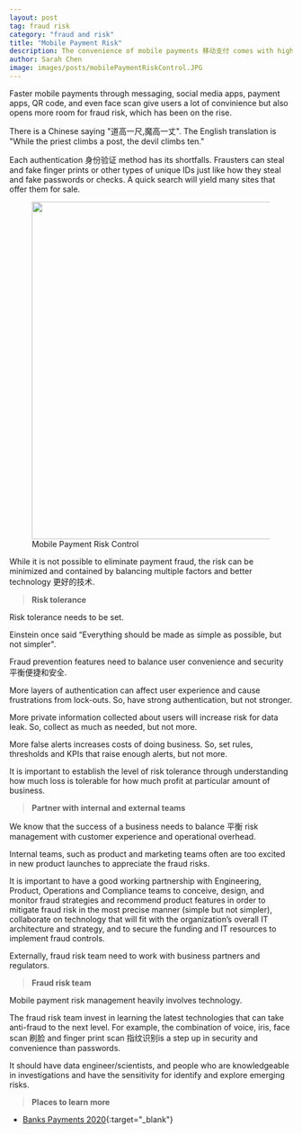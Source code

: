 ```yaml
---
layout: post
tag: fraud risk
category: "fraud and risk"
title: "Mobile Payment Risk"
description: The convenience of mobile payments 移动支付 comes with higher payment risk 风险. 
author: Sarah Chen
image: images/posts/mobilePaymentRiskControl.JPG
---
```


Faster mobile payments through messaging, social media apps, payment apps, QR code, and even face scan give users a lot of convinience but also opens more room for fraud risk, which has been on the rise.   

There is a Chinese saying "道高一尺,魔高一丈".  The English translation is "While the priest climbs a post, the devil climbs ten." 

Each authentication 身份验证 method has its shortfalls.  Frausters can steal and fake finger prints or other types of unique IDs just like how they steal and fake passwords or checks.    A quick search will yield many sites that offer them for sale.  

<figure>
  <img src="{{ "/images/posts/mobilePaymentRiskControl.JPG" | relative_url }}" width="600">
  <figcaption>Mobile Payment Risk Control</figcaption>
</figure>


While it is not possible to eliminate payment fraud, the risk can be minimized and contained by balancing multiple factors and better technology 更好的技术. 

> **Risk tolerance**

Risk tolerance needs to be set. 

Einstein once said “Everything should be made as simple as possible, but not simpler".   

Fraud prevention features need to balance user convenience and security 平衡便捷和安全.

More layers of authentication can affect user experience and cause frustrations from lock-outs.  So, have strong authentication, but not stronger. 

More private information collected about users will increase risk for data leak.  So, collect as much as needed, but not more. 

More false alerts increases costs of doing business.  So, set rules, thresholds and KPIs that raise enough alerts, but not more. 

It is important to establish the level of risk tolerance through understanding how much loss is tolerable for how much profit at particular amount of business. 

> **Partner with internal and external teams**

We know that the success of a business needs to balance 平衡 risk management with customer experience and operational overhead. 

Internal teams, such as product and marketing teams often are too excited in new product launches to appreciate the fraud risks.  

It is important to have a good working partnership with Engineering, Product, Operations and Compliance teams to conceive, design, and monitor fraud strategies and recommend product features in order to mitigate fraud risk in the most precise manner (simple but not simpler), collaborate on technology that will fit with the organization’s overall IT architecture and strategy, and to secure the funding and IT resources to implement fraud controls.

Externally, fraud risk team need to work with business partners and regulators. 

> **Fraud risk team**

Mobile payment risk management heavily involves technology.  

The fraud risk team invest in learning the latest technologies that can take anti-fraud to the next level.  For example, the combination of voice, iris, face scan 刷脸 and finger print scan 指纹识别is a step up in security and convenience than passwords. 

It should have data engineer/scientists, and people who are knowledgeable in investigations and have the sensitivity for identify and explore emerging risks.  


> **Places to learn more**


- [Banks Payments 2020](https://www.slideshare.net/mohit11/payments-2020-banks-payments){:target="_blank"} 


